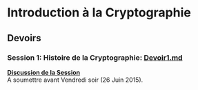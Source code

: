 # Introduction à la Cryptographie
## Devoirs

### Session 1: Histoire de la Cryptographie: [Devoir1.md](https://github.com/kaepora/courscrypto/blob/master/devoirs/Devoir1.md)
**[Discussion de la Session](https://github.com/kaepora/courscrypto/issues/1)**  
A soumettre avant Vendredi soir (26 Juin 2015).
